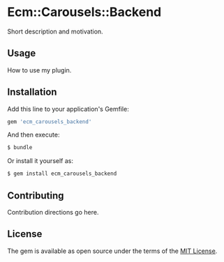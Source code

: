 # Ecm::Carousels::Backend
Short description and motivation.

## Usage
How to use my plugin.

## Installation
Add this line to your application's Gemfile:

```ruby
gem 'ecm_carousels_backend'
```

And then execute:
```bash
$ bundle
```

Or install it yourself as:
```bash
$ gem install ecm_carousels_backend
```

## Contributing
Contribution directions go here.

## License
The gem is available as open source under the terms of the [MIT License](https://opensource.org/licenses/MIT).
